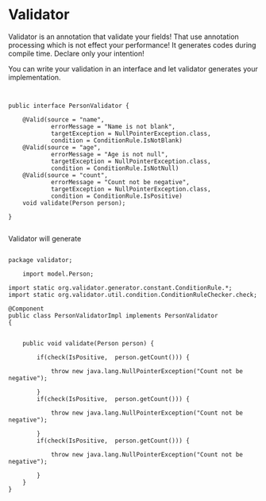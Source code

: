 # Validator
Validator is an annotation that validate your fields! That use annotation processing which is not effect your performance! It generates codes during compile time.
Declare only your intention!


You can write your validation in an interface and let validator generates your implementation.
```


public interface PersonValidator {

    @Valid(source = "name",
            errorMessage = "Name is not blank",
            targetException = NullPointerException.class,
            condition = ConditionRule.IsNotBlank)
    @Valid(source = "age",
            errorMessage = "Age is not null",
            targetException = NullPointerException.class,
            condition = ConditionRule.IsNotNull)
    @Valid(source = "count",
            errorMessage = "Count not be negative",
            targetException = NullPointerException.class,
            condition = ConditionRule.IsPositive)
    void validate(Person person);

}
            
```


Validator will generate


```

package validator;

    import model.Person;

import static org.validator.generator.constant.ConditionRule.*;
import static org.validator.util.condition.ConditionRuleChecker.check;

@Component
public class PersonValidatorImpl implements PersonValidator
{


    public void validate(Person person) {

        if(check(IsPositive,  person.getCount())) {

            throw new java.lang.NullPointerException("Count not be negative");

        }
        if(check(IsPositive,  person.getCount())) {

            throw new java.lang.NullPointerException("Count not be negative");

        }
        if(check(IsPositive,  person.getCount())) {

            throw new java.lang.NullPointerException("Count not be negative");

        }
    }
}

```
